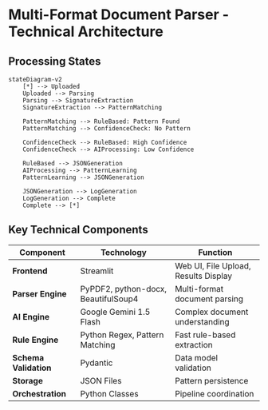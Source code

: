 # Multi-Format Document Parser - Technical Architecture

## Processing States

```mermaid
stateDiagram-v2
    [*] --> Uploaded
    Uploaded --> Parsing
    Parsing --> SignatureExtraction
    SignatureExtraction --> PatternMatching
    
    PatternMatching --> RuleBased: Pattern Found
    PatternMatching --> ConfidenceCheck: No Pattern
    
    ConfidenceCheck --> RuleBased: High Confidence
    ConfidenceCheck --> AIProcessing: Low Confidence
    
    RuleBased --> JSONGeneration
    AIProcessing --> PatternLearning
    PatternLearning --> JSONGeneration
    
    JSONGeneration --> LogGeneration
    LogGeneration --> Complete
    Complete --> [*]
```

## Key Technical Components

| Component | Technology | Function |
|-----------|------------|----------|
| **Frontend** | Streamlit | Web UI, File Upload, Results Display |
| **Parser Engine** | PyPDF2, python-docx, BeautifulSoup4 | Multi-format document parsing |
| **AI Engine** | Google Gemini 1.5 Flash | Complex document understanding |
| **Rule Engine** | Python Regex, Pattern Matching | Fast rule-based extraction |
| **Schema Validation** | Pydantic | Data model validation |
| **Storage** | JSON Files | Pattern persistence |
| **Orchestration** | Python Classes | Pipeline coordination |